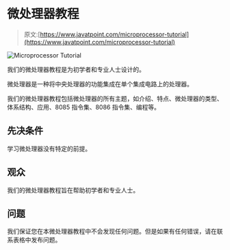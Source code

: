 # 微处理器教程

> 原文:[https://www.javatpoint.com/microprocessor-tutorial](https://www.javatpoint.com/microprocessor-tutorial)

![Microprocessor Tutorial](../Images/ebb2045354b154cff4f46299ae776293.png)

我们的微处理器教程是为初学者和专业人士设计的。

微处理器是一种将中央处理器的功能集成在单个集成电路上的处理器。

我们的微处理器教程包括微处理器的所有主题，如介绍、特点、微处理器的类型、体系结构、应用、8085 指令集、8086 指令集、编程等。

## 先决条件

学习微处理器没有特定的前提。

## 观众

我们的微处理器教程旨在帮助初学者和专业人士。

## 问题

我们保证您在本微处理器教程中不会发现任何问题。但是如果有任何错误，请在联系表格中发布问题。